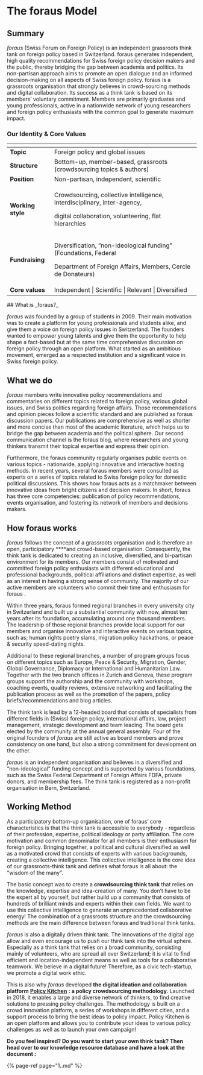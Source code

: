 # The foraus Model

## Summary

_foraus_ \(Swiss Forum on Foreign Policy\) is an independent grassroots think tank on foreign policy based in Switzerland. foraus generates independent, high quality recommendations for Swiss foreign policy decision makers and the public, thereby bridging the gap between academia and politics. Its non-partisan approach aims to promote an open dialogue and an informed decision-making on all aspects of Swiss foreign policy. foraus is a grassroots organisation that strongly believes in crowd-sourcing methods and digital collaboration. Its success as a think tank is based on its members’ voluntary commitment. Members are primarily graduates and young professionals, active in a nationwide network of young researchers and foreign policy enthusiasts with the common goal to generate maximum impact.



### Our Identity & Core Values

<table>
  <thead>
    <tr>
      <th style="text-align:left"></th>
      <th style="text-align:left"></th>
    </tr>
  </thead>
  <tbody>
    <tr>
      <td style="text-align:left"><b>Topic</b>
      </td>
      <td style="text-align:left">Foreign policy and global issues</td>
    </tr>
    <tr>
      <td style="text-align:left"><b>Structure</b>
      </td>
      <td style="text-align:left">Bottom-up, member-based, grassroots (crowdsourcing topics & authors)</td>
    </tr>
    <tr>
      <td style="text-align:left"><b>Position</b>
      </td>
      <td style="text-align:left">Non-partisan, independent, scientific</td>
    </tr>
    <tr>
      <td style="text-align:left"><b>Working style</b>
      </td>
      <td style="text-align:left">
        <p>Crowdsourcing, collective intelligence, interdisciplinary, inter-agency,</p>
        <p>digital collaboration, volunteering, flat hierarchies</p>
      </td>
    </tr>
    <tr>
      <td style="text-align:left"><b>Fundraising</b>
      </td>
      <td style="text-align:left">
        <p>Diversification, ”non-ideological funding” (Foundations, Federal</p>
        <p>Department of Foreign Affairs, Members, Cercle de Donateurs)</p>
      </td>
    </tr>
    <tr>
      <td style="text-align:left"><b>Core values</b>
      </td>
      <td style="text-align:left">Independent | Scientific | Relevant | Diversified</td>
    </tr>
  </tbody>
</table>## What is _foraus?_

_foraus_ was founded by a group of students in 2009. Their main motivation was to create a platform for young professionals and students alike, and give them a voice on foreign policy issues in Switzerland. The founders wanted to empower young talents and give them the opportunity to help shape a fact-based but at the same time comprehensive discussion on foreign policy through an open platform. What started as an ambitious movement, emerged as a respected institution and a significant voice in Swiss foreign policy.

## What we do

_foraus_ members write innovative policy recommendations and commentaries on different topics related to foreign policy, various global issues, and Swiss politics regarding foreign affairs. Those recommendations and opinion pieces follow a scientific standard and are published as foraus discussion papers. Our publications are comprehensive as well as shorter and more concise than most of the academic literature, which helps us to bridge the gap between academia and the political sphere. Our second communication channel is the foraus blog, where researchers and young thinkers transmit their topical expertise and express their opinion.

Furthermore, the foraus community regularly organises public events on various topics -  nationwide, applying innovative and interactive hosting methods. In recent years, several foraus members were consulted as experts on a series of topics related to Swiss foreign policy for domestic political discussions. This shows how foraus acts as a matchmaker between innovative ideas from bright citizens and decision makers. In short, foraus has three core competencies: publication of policy recommendations, events organisation, and fostering its network of members and decisions makers.

## **How foraus works**

_foraus_ follows the concept of a grassroots organisation and is therefore an open, participatory ****and crowd-based organisation. Consequently, the think tank is dedicated to creating an inclusive, diversified, and bi-partisan environment for its members. Our members consist of motivated and committed foreign policy enthusiasts with different educational and professional backgrounds, political affiliations and distinct expertise, as well as an interest in having a strong sense of community. The majority of our active members are volunteers who commit their time and enthusiasm for foraus .

Within three years, foraus formed regional branches in every university city in Switzerland and built up a substantial community with now, almost ten years after its foundation, accumulating around one thousand members. The leadership of those regional branches provide local support for our members and organise innovative and interactive events on various topics, such as; human rights poetry slams, migration policy hackathons, or peace & security speed-dating nights.

Additional to these regional branches, a number of program groups focus on different topics such as Europe, Peace & Security, Migration, Gender, Global Governance, Diplomacy or International and Humanitarian Law. Together with the two branch offices in Zurich and Geneva, these program groups support the authorship and the community with workshops, coaching events, quality reviews, extensive networking and facilitating the publication process as well as the promotion of the papers, policy briefs/recommendations and blog articles. 

The think tank is lead by a 12-headed board that consists of specialists from different fields in \(Swiss\) foreign policy, international affairs, law, project management, strategic development and team leading. The board gets elected by the community at the annual general assembly. Four of the original founders of _foraus_ are still active as board members and prove consistency on one hand, but also a strong commitment for development on the other.

_foraus_ is an independent organisation and believes in a diversified and “non-ideological” funding concept and is supported by various foundations, such as the Swiss Federal Department of  Foreign Affairs FDFA, private donors, and membership fees. The think tank is registered as a non-profit organisation in Bern, Switzerland.

## Working Method

As a participatory bottom-up organisation, one of foraus’ core characteristics is that the think tank is accessible to everybody - regardless of their profession, expertise, political ideology or party affiliation. The core motivation and common denominator for all members is their enthusiasm for foreign policy. Bringing together, a political and cultural diversified as well as a motivated crowd that consists of experts with various backgrounds, creating a collective intelligence. This collective intelligence is the core idea of our grassroots-think tank and defines what foraus is all about: the “wisdom of the many”. 

The basic concept was to create a **crowdsourcing think tank** that relies on the knowledge, expertise and idea-creation of many. You don’t have to be the expert all by yourself, but rather build up a community that consists of hundreds of brilliant minds and experts within their own fields. We want to use this collective intelligence to generate an unprecedented collaborative energy! The combination of a grassroots structure and the crowdsourcing methods are the main difference between foraus and traditional think tanks. 

_foraus_ is also a digitally driven think tank. The innovations of the digital age allow and even encourage us to push our think tank into the virtual sphere. Especially as a think tank that relies on a broad community, consisting mainly of volunteers, who are spread all over Switzerland; it is vital to find efficient and location-independent means as well as tools for a collaborative teamwork. We believe in a digital future! Therefore, as a civic tech-startup, we promote a digital work ethic. 

This is also why _foraus_ developed **the digital ideation and collaboration platform** [**Policy Kitchen**](https://policykitchen.com) **: a policy crowdsourcing methodology**. Launched in 2018, it enables a large and diverse network of thinkers, to find creative solutions to pressing policy challenges. The methodology is built on a crowd innovation platform, a series of workshops in different cities, and a support process to bring the best ideas to policy impact. Policy Kitchen is an open platform and allows you to contribute your ideas to various policy challenges as well as to launch your own campaign!

  
**Do you feel inspired? Do you want to start your own think tank? Then head over to our knowledge resource database and have a look at the document :**

{% page-ref page="1..md" %}



